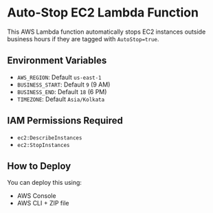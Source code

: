 # Auto-Stop EC2 Lambda Function

This AWS Lambda function automatically stops EC2 instances outside business hours if they are tagged with `AutoStop=true`.

## Environment Variables

- `AWS_REGION`: Default `us-east-1`
- `BUSINESS_START`: Default `9` (9 AM)
- `BUSINESS_END`: Default `18` (6 PM)
- `TIMEZONE`: Default `Asia/Kolkata`

## IAM Permissions Required

- `ec2:DescribeInstances`
- `ec2:StopInstances`

## How to Deploy

You can deploy this using:
- AWS Console
- AWS CLI + ZIP file

